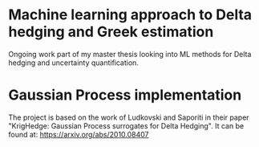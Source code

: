 # Machine learning approach to Delta hedging and Greek estimation
Ongoing work part of my master thesis looking into ML methods for Delta hedging and uncertainty quantification.

# Gaussian Process implementation
The project is based on the work of Ludkovski and Saporiti in their paper "KrigHedge: Gaussian Process surrogates for Delta Hedging". It can be found at: https://arxiv.org/abs/2010.08407

